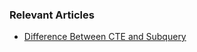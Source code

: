 ### Relevant Articles
- [Difference Between CTE and Subquery](https://www.baeldung.com/sql/cte-vs-subquery)
